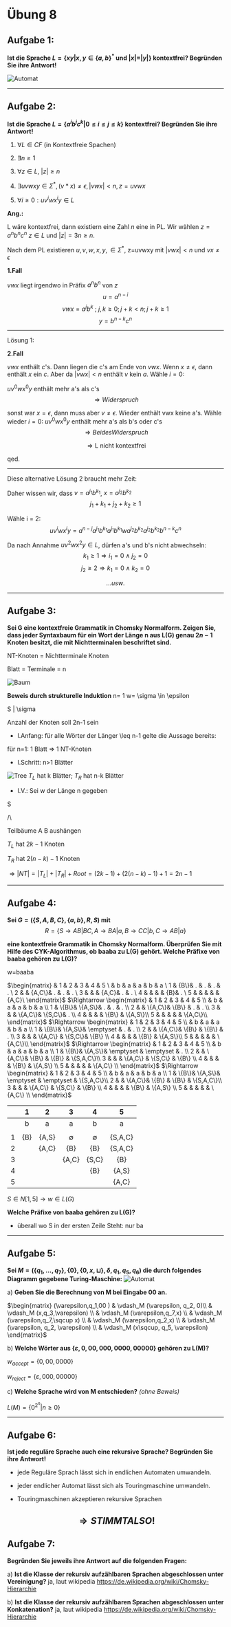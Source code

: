 # Übung 8
## Aufgabe 1:
**Ist die Sprache $L = \{xy | x,y \in \{a,b\}^* \text{ und }|x| = |y|\}$ kontextfrei? Begründen Sie ihre Antwort!**

![Automat](Automat1.jpg)

---
## Aufgabe 2:
**Ist die Sprache $L=\{a^ib^jc^k | 0 \leq i \leq j \leq k \}$  kontextfrei? Begründen Sie ihre Antwort!**

1) $\forall L \in CF$ (in Kontextfreie Spachen)

2) $\exists n \geq 1$

3) $\forall z \in L$, $|z| \geq n$

4) $\exists uvwxy \in \Sigma^*, (v*x) \neq \epsilon, |vwx|<n, z = uvwx$

5) $\forall i \geq 0: uv^iwx^iy \in L$

**Ang.:**

L wäre kontextfrei, dann existiern eine Zahl $n$ eine in PL. Wir wählen $z = a^n b^n c^n$ $z \in L$  und $|z|=3n \geq n.$

Nach dem PL existieren $u,v,w,x,y, \in \Sigma^*$, z=uvwxy mit $|vwx|<n$ und $vx \neq \epsilon$

**1.Fall**

$vwx$ liegt irgendwo in Präfix $a^nb^n$ von $z$ $$u=a^{n-i}$$
$$vwx=a^jb^k \text{ ; } j, k \geq 0; j+k <n; j+k \geq 1$$
$$y=b^{n-k}c^n$$

---

Lösung 1:

**2.Fall**

$vwx$ enthält $c$'s. Dann liegen die c's am Ende von $vwx$. Wenn $x \neq \epsilon$, dann enthält $x$ ein $c$. Aber da $|vwx|<n$ enthält $v$ kein $a$. Wähle $i=0:$

$uv^0wx^0y$ enthält mehr a's als c's
$$ \Rightarrow Widerspruch$$

sonst war $x=\epsilon$, dann muss aber $v \neq \epsilon$. Wieder enthält vwx keine a's. Wähle wieder $i=0$:
$uv^0wx^0y$ enthält mehr a's als b's oder c's
$$ \Rightarrow Beides Widerspruch$$

$$\Rightarrow \text{L nicht kontextfrei}$$

qed.

---
Diese alternative Lösung 2 braucht mehr Zeit:

Daher wissen wir, dass $v=a^{j_1}b^{k_1}$, $x=a^{j_2}b^{k_2}$
$$j_1+k_1+j_2+k_2 \geq 1$$

Wähle i = 2:
$$uv^iwx^iy = a^{n-j}a^{j_1}b^{k_1}a^{j_1}b^{k_1}wa^{j_2}b^{k_2}a^{j_2}b^{k_2}b^{n-k}c^n$$

Da nach Annahme $uv^2wx^2y \in L$, dürfen a's und b's nicht abwechseln:
$$k_1 \geq 1 \Rightarrow i_1 = 0 \land j_2 = 0$$
$$j_2 \geq 2 \Rightarrow k_1 = 0 \land k_2 = 0$$

$$... usw. $$

---
## Aufgabe 3:
**Sei G eine kontextfreie Grammatik in Chomsky Normalform. Zeigen Sie, dass jeder Syntaxbaum für ein Wort der Länge n aus L(G) genau $2n-1$ Knoten besitzt, die mit Nichtterminalen beschriftet sind.**

NT-Knoten = Nichtterminale Knoten

Blatt = Terminale = n


![Baum](tree.png)

**Beweis durch strukturelle Induktion**
n= 1 w= \sigma \in \epsilon

S
|
\sigma


Anzahl der Knoten soll 2n-1 sein
 * I.Anfang:
  für alle Wörter der Länger \leq n-1 gelte die Aussage bereits:

  für n=1: 1 Blatt $\Rightarrow$ 1 NT-Knoten

 * I.Schritt: n>1 Blätter

 ![Tree](tree2.png)
 $T_L$ hat k Blätter;
 $T_R$ hat n-k Blätter

 * I.V.:
 Sei w der Länge n gegeben

  S

 /\

 Teilbäume A B aushängen

 $T_L$ hat $2k-1$ Knoten

 $T_R$ hat $2(n-k)-1$ Knoten

 $\Rightarrow |NT|=|T_L|+|T_R|+Root =(2k-1) + (2(n-k)-1) +1 = 2n-1$

---
## Aufgabe 4:
**Sei $G=(\{S,A,B,C\},\{a,b\},R,S)$ mit**
$$R=\{S \rightarrow AB | BC, A \rightarrow BA | a, B \rightarrow CC | b, C \rightarrow AB | a\}$$

**eine kontextfreie Grammatik in Chomsky Normalform. Überprüfen Sie mit Hilfe des CYK-Algorithmus, ob baaba zu L(G) gehört. Welche Präfixe von baaba gehören zu L(G)?**

w=baaba

$\begin{matrix}
   &  1  &  2    &  3    &  4  &  5    \\
   &  b  &  a    &  a    &  b  &  a    \\
 1 & \{B\\}&  .    &  .    &  .  &  .    \\
 2 &     & \{A,C\\}&  .    &  .  &  .    \\
 3 &     &       & \{A,C\}&  .  &  .    \\
 4 &     &       &       & \{B\}&  .    \\
 5 &     &       &       &     & \{A,C\}\\
\end{matrix}$
$\Rightarrow \begin{matrix}
   &  1  &  2    &  3    &  4    &  5    \\
   &  b  &  a    &  a    &  b    &  a    \\
 1 & \{B\}& \{A,S\}&  .    &  .    &  .    \\
 2 &     & \{A,C\}& \{B\}  &  .    &  .    \\
 3 &     &       & \{A,C\}& \{S,C\}&  .    \\
 4 &     &       &       & \{B\}  & \{A,S\}\\
 5 &     &       &       &       & \{A,C\}\\
\end{matrix}$
$\Rightarrow \begin{matrix}
   &  1  &  2    &  3        &  4    &  5    \\
   &  b  &  a    &  a        &  b    &  a    \\
 1 & \{B\}& \{A,S\}& \emptyset &  .    &  .    \\
 2 &     & \{A,C\}& \{B\}      & \{B\}  &  .    \\
 3 &     &       & \{A,C\}    & \{S,C\}& \{B\}  \\
 4 &     &       &           & \{B\}  & \{A,S\}\\
 5 &     &       &           &       & \{A,C\}\\
\end{matrix}$
$\Rightarrow \begin{matrix}
   &  1  &  2    &  3        &  4        &  5      \\
   &  b  &  a    &  a        &  b        &  a      \\
 1 & \{B\}& \{A,S\}& \emptyset & \emptyset &  .      \\
 2 &     & \{A,C\}& \{B\}      & \{B\}      & \{S,A,C\}\\
 3 &     &       & \{A,C\}    & \{S,C\}    & \{B\}    \\
 4 &     &       &           & \{B\}      & \{A,S\}  \\
 5 &     &       &           &           & \{A,C\}  \\
\end{matrix}$
$\Rightarrow \begin{matrix}
   &  1  &  2    &  3        &  4        &  5      \\
   &  b  &  a    &  a        &  b        &  a      \\
 1 & \{B\}& \{A,S\}& \emptyset & \emptyset & \{S,A,C\}\\
 2 &     & \{A,C\}& \{B\}      & \{B\}      & \{S,A,C\}\\
 3 &     &       & \{A,C\}    & \{S,C\}    & \{B\}    \\
 4 &     &       &           & \{B\}      & \{A,S\}  \\
 5 &     &       &           &           & \{A,C\}  \\
\end{matrix}$


|   |  1  |  2    |  3        |  4        |  5     |
| :--- | :---: | :---: | :---: | :---: | :---: |
|   |  b  |  a    |  a        |  b        |  a     |
| |
| 1 | {B} | {A,S} | $\emptyset$ | $\emptyset$ | {S,A,C}|
| 2 |     | {A,C} | {B}       | {B}       | {S,A,C}|
| 3 |     |       | {A,C}     | {S,C}     | {B}    |
| 4 |     |       |           | {B}       | {A,S}  |
| 5 |     |       |           |           | {A,C}  |


$S\in N[1,5] \rightarrow w \in L(G)$


**Welche Präfixe von baaba gehören zu L(G)?**
* überall wo S in der ersten Zeile Steht: nur ba

---
## Aufgabe 5:
**Sei $M=(\{q_1,...,q_7\},\{0\},\{0,x,\sqcup \},\delta,q_1,q_5,q_6)$ die durch folgendes Diagramm gegebene Turing-Maschine:**
![Automat](Automat.png)

 a) **Geben Sie die Berechnung von M bei Eingabe 00 an.**

 $\begin{matrix}
 (\varepsilon,q_1,00 ) & \vdash_M (\varepsilon, q_2, 0)\\
  & \vdash_M (x,q_3,\varepsilon) \\
  & \vdash_M (\varepsilon,q_7,x) \\
  & \vdash_M (\varepsilon,q_7,\sqcup x) \\
  & \vdash_M (\varepsilon,q_2,x) \\
  & \vdash_M (\varepsilon, q_2, \varepsilon) \\
  & \vdash_M (x\sqcup, q_5, \varepsilon)
 \end{matrix}$

 b) **Welche Wörter aus $\{\varepsilon, 0, 00, 000, 0000, 00000\}$ gehören zu L(M)?**

  $w_{accept}=\{0,00,0000\}$

  $w_{reject}=\{\varepsilon, 000,00000\}$

 c) **Welche Sprache wird von M entschieden?** *(ohne Beweis)*

 $L(M)=\{0^{2^n}|n\geq0\}$

---
## Aufgabe 6:
**Ist jede reguläre Sprache auch eine rekursive Sprache? Begründen Sie ihre Antwort!**

 * jede Reguläre Sprach lässt sich in endlichen Automaten umwandeln.

 * jeder endlicher Automat lässt sich als Touringmaschine umwandeln.

 * Touringmaschinen akzeptieren rekursive Sprachen

 $$ \Rightarrow STIMMT ALSO! $$
---
## Aufgabe 7:
**Begründen Sie jeweils ihre Antwort auf die folgenden Fragen:**

 a) **Ist die Klasse der rekursiv aufzählbaren Sprachen abgeschlossen unter Vereinigung?**
      ja, laut wikipedia https://de.wikipedia.org/wiki/Chomsky-Hierarchie

 b) **Ist die Klasse der rekursiv aufzählbaren Sprachen abgeschlossen unter Konkatenation?**
      ja, laut wikipedia https://de.wikipedia.org/wiki/Chomsky-Hierarchie
